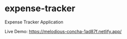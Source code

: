# expense-tracker
Expense Tracker Application

Live Demo:
https://melodious-concha-1ad87f.netlify.app/
